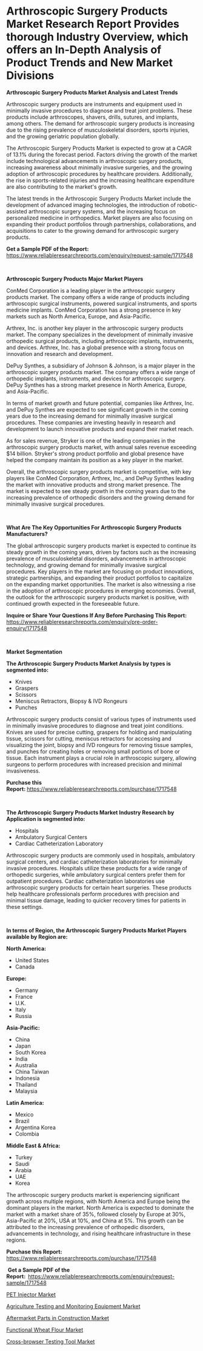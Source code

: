 <p><h1>Arthroscopic Surgery Products Market Research Report Provides thorough Industry Overview, which offers an In-Depth Analysis of Product Trends and New Market Divisions</h1></p><p><strong>Arthroscopic Surgery Products Market Analysis and Latest Trends</strong></p>
<p><p>Arthroscopic surgery products are instruments and equipment used in minimally invasive procedures to diagnose and treat joint problems. These products include arthroscopes, shavers, drills, sutures, and implants, among others. The demand for arthroscopic surgery products is increasing due to the rising prevalence of musculoskeletal disorders, sports injuries, and the growing geriatric population globally.</p><p>The Arthroscopic Surgery Products Market is expected to grow at a CAGR of 13.1% during the forecast period. Factors driving the growth of the market include technological advancements in arthroscopic surgery products, increasing awareness about minimally invasive surgeries, and the growing adoption of arthroscopic procedures by healthcare providers. Additionally, the rise in sports-related injuries and the increasing healthcare expenditure are also contributing to the market's growth.</p><p>The latest trends in the Arthroscopic Surgery Products Market include the development of advanced imaging technologies, the introduction of robotic-assisted arthroscopic surgery systems, and the increasing focus on personalized medicine in orthopedics. Market players are also focusing on expanding their product portfolios through partnerships, collaborations, and acquisitions to cater to the growing demand for arthroscopic surgery products.</p></p>
<p><strong>Get a Sample PDF of the Report:&nbsp;</strong> <a href="https://www.reliableresearchreports.com/enquiry/request-sample/1717548">https://www.reliableresearchreports.com/enquiry/request-sample/1717548</a></p>
<p>&nbsp;</p>
<p><strong>Arthroscopic Surgery Products Major Market Players</strong></p>
<p><p>ConMed Corporation is a leading player in the arthroscopic surgery products market. The company offers a wide range of products including arthroscopic surgical instruments, powered surgical instruments, and sports medicine implants. ConMed Corporation has a strong presence in key markets such as North America, Europe, and Asia-Pacific.</p><p>Arthrex, Inc. is another key player in the arthroscopic surgery products market. The company specializes in the development of minimally invasive orthopedic surgical products, including arthroscopic implants, instruments, and devices. Arthrex, Inc. has a global presence with a strong focus on innovation and research and development.</p><p>DePuy Synthes, a subsidiary of Johnson & Johnson, is a major player in the arthroscopic surgery products market. The company offers a wide range of orthopedic implants, instruments, and devices for arthroscopic surgery. DePuy Synthes has a strong market presence in North America, Europe, and Asia-Pacific.</p><p>In terms of market growth and future potential, companies like Arthrex, Inc. and DePuy Synthes are expected to see significant growth in the coming years due to the increasing demand for minimally invasive surgical procedures. These companies are investing heavily in research and development to launch innovative products and expand their market reach.</p><p>As for sales revenue, Stryker is one of the leading companies in the arthroscopic surgery products market, with annual sales revenue exceeding $14 billion. Stryker's strong product portfolio and global presence have helped the company maintain its position as a key player in the market.</p><p>Overall, the arthroscopic surgery products market is competitive, with key players like ConMed Corporation, Arthrex, Inc., and DePuy Synthes leading the market with innovative products and strong market presence. The market is expected to see steady growth in the coming years due to the increasing prevalence of orthopedic disorders and the growing demand for minimally invasive surgical procedures.</p></p>
<p>&nbsp;</p>
<p><strong>What Are The Key Opportunities For Arthroscopic Surgery Products Manufacturers?</strong></p>
<p><p>The global arthroscopic surgery products market is expected to continue its steady growth in the coming years, driven by factors such as the increasing prevalence of musculoskeletal disorders, advancements in arthroscopic technology, and growing demand for minimally invasive surgical procedures. Key players in the market are focusing on product innovations, strategic partnerships, and expanding their product portfolios to capitalize on the expanding market opportunities. The market is also witnessing a rise in the adoption of arthroscopic procedures in emerging economies. Overall, the outlook for the arthroscopic surgery products market is positive, with continued growth expected in the foreseeable future.</p></p>
<p><strong>Inquire or Share Your Questions If Any Before Purchasing This Report:</strong> <a href="https://www.reliableresearchreports.com/enquiry/pre-order-enquiry/1717548">https://www.reliableresearchreports.com/enquiry/pre-order-enquiry/1717548</a></p>
<p>&nbsp;</p>
<p><strong>Market Segmentation</strong></p>
<p><strong>The Arthroscopic Surgery Products Market Analysis by types is segmented into:</strong></p>
<p><ul><li>Knives</li><li>Graspers</li><li>Scissors</li><li>Meniscus Retractors, Biopsy & IVD Rongeurs</li><li>Punches</li></ul></p>
<p><p>Arthroscopic surgery products consist of various types of instruments used in minimally invasive procedures to diagnose and treat joint conditions. Knives are used for precise cutting, graspers for holding and manipulating tissue, scissors for cutting, meniscus retractors for accessing and visualizing the joint, biopsy and IVD rongeurs for removing tissue samples, and punches for creating holes or removing small portions of bone or tissue. Each instrument plays a crucial role in arthroscopic surgery, allowing surgeons to perform procedures with increased precision and minimal invasiveness.</p></p>
<p><strong>Purchase this Report:&nbsp;</strong><a href="https://www.reliableresearchreports.com/purchase/1717548">https://www.reliableresearchreports.com/purchase/1717548</a></p>
<p>&nbsp;</p>
<p><strong>The Arthroscopic Surgery Products Market Industry Research by Application is segmented into:</strong></p>
<p><ul><li>Hospitals</li><li>Ambulatory Surgical Centers</li><li>Cardiac Catheterization Laboratory</li></ul></p>
<p><p>Arthroscopic surgery products are commonly used in hospitals, ambulatory surgical centers, and cardiac catheterization laboratories for minimally invasive procedures. Hospitals utilize these products for a wide range of orthopedic surgeries, while ambulatory surgical centers prefer them for outpatient procedures. Cardiac catheterization laboratories use arthroscopic surgery products for certain heart surgeries. These products help healthcare professionals perform procedures with precision and minimal tissue damage, leading to quicker recovery times for patients in these settings.</p></p>
<p>&nbsp;</p>
<p><strong>In terms of Region, the Arthroscopic Surgery Products Market Players available by Region are:</strong></p>
<p>
    <p> <strong> North America: </strong>
        <ul>
            <li>United States</li>
            <li>Canada</li>
        </ul>
        </p> 
    <p> <strong> Europe: </strong>
        <ul>
            <li>Germany</li>
            <li>France</li>
            <li>U.K.</li>
            <li>Italy</li>
            <li>Russia</li>
        </ul>
        </p> 
    <p> <strong> Asia-Pacific: </strong>
        <ul>
            <li>China</li>
            <li>Japan</li>
            <li>South Korea</li>
            <li>India</li>
            <li>Australia</li>
            <li>China Taiwan</li>
            <li>Indonesia</li>
            <li>Thailand</li>
            <li>Malaysia</li>
        </ul>
        </p> 
    <p> <strong> Latin America: </strong>
        <ul>
            <li>Mexico</li>
            <li>Brazil</li>
            <li>Argentina Korea</li>
            <li>Colombia</li>
        </ul>
        </p> 
    <p> <strong> Middle East & Africa: </strong>
        <ul>
            <li>Turkey</li>
            <li>Saudi</li>
            <li>Arabia</li>
            <li>UAE</li>
            <li>Korea</li>
        </ul>
    </p>
    </p>
<p><p>The arthroscopic surgery products market is experiencing significant growth across multiple regions, with North America and Europe being the dominant players in the market. North America is expected to dominate the market with a market share of 35%, followed closely by Europe at 30%, Asia-Pacific at 20%, USA at 10%, and China at 5%. This growth can be attributed to the increasing prevalence of orthopedic disorders, advancements in technology, and rising healthcare infrastructure in these regions.</p></p>
<p><strong>Purchase this Report: </strong><a href="https://www.reliableresearchreports.com/purchase/1717548">https://www.reliableresearchreports.com/purchase/1717548</a></p>
<p>&nbsp;<strong>Get a Sample PDF of the Report:&nbsp;&nbsp;</strong><a href="https://www.reliableresearchreports.com/enquiry/request-sample/1717548">https://www.reliableresearchreports.com/enquiry/request-sample/1717548</a></p>
<p><strong></strong></p>
<p><p><a href="https://github.com/WillieWoodard/Market-Research-Report-List-3/blob/main/pet-injector-market.md">PET Injector Market</a></p><p><a href="https://medium.com/@nicolabailey67/agriculture-testing-and-monitoring-equipment-market-exploring-market-share-market-trends-and-7b3e13812fc8">Agriculture Testing and Monitoring Equipment Market</a></p><p><a href="https://medium.com/@nicolabailey67/aftermarket-parts-in-construction-market-size-market-outlook-and-market-forecast-2024-to-2031-2c4da49a0185">Aftermarket Parts in Construction Market</a></p><p><a href="https://github.com/marloy8/Market-Research-Report-List-3/blob/main/functional-wheat-flour-market.md">Functional Wheat Flour Market</a></p><p><a href="https://medium.com/@effiemills56867/cross-browser-testing-tool-market-size-reveals-the-best-marketing-channels-in-global-industry-3af2a10a6df2">Cross-browser Testing Tool Market</a></p></p>